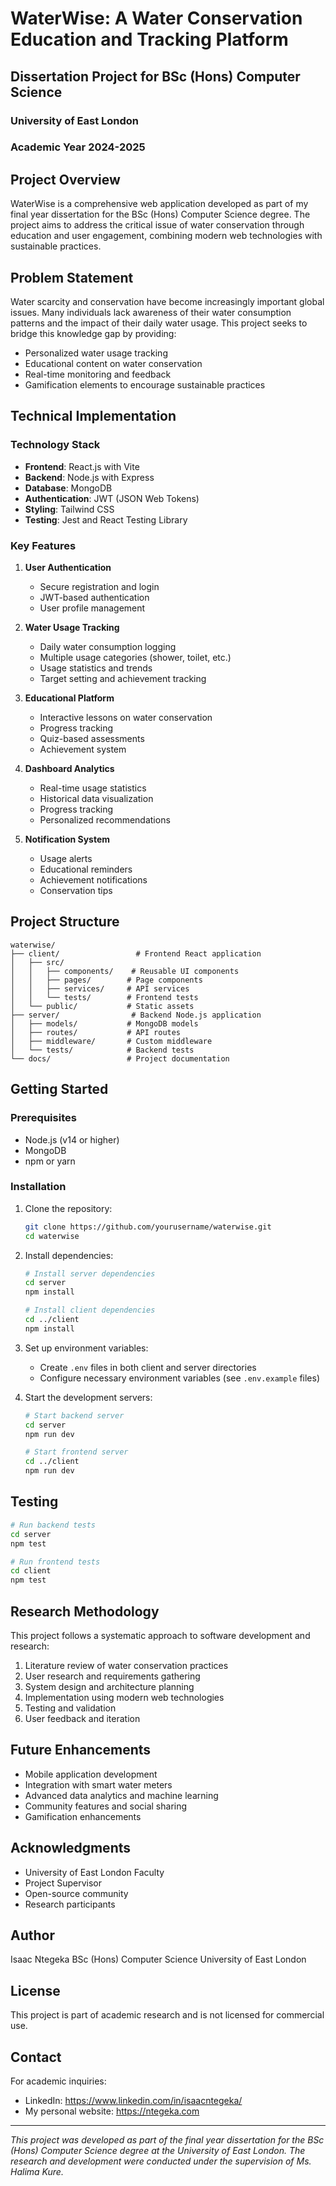 # WaterWise: A Water Conservation Education and Tracking Platform

## Dissertation Project for BSc (Hons) Computer Science
### University of East London
### Academic Year 2024-2025

## Project Overview
WaterWise is a comprehensive web application developed as part of my final year dissertation for the BSc (Hons) Computer Science degree. The project aims to address the critical issue of water conservation through education and user engagement, combining modern web technologies with sustainable practices.

## Problem Statement
Water scarcity and conservation have become increasingly important global issues. Many individuals lack awareness of their water consumption patterns and the impact of their daily water usage. This project seeks to bridge this knowledge gap by providing:
- Personalized water usage tracking
- Educational content on water conservation
- Real-time monitoring and feedback
- Gamification elements to encourage sustainable practices

## Technical Implementation

### Technology Stack
- **Frontend**: React.js with Vite
- **Backend**: Node.js with Express
- **Database**: MongoDB
- **Authentication**: JWT (JSON Web Tokens)
- **Styling**: Tailwind CSS
- **Testing**: Jest and React Testing Library

### Key Features
1. **User Authentication**
   - Secure registration and login
   - JWT-based authentication
   - User profile management

2. **Water Usage Tracking**
   - Daily water consumption logging
   - Multiple usage categories (shower, toilet, etc.)
   - Usage statistics and trends
   - Target setting and achievement tracking

3. **Educational Platform**
   - Interactive lessons on water conservation
   - Progress tracking
   - Quiz-based assessments
   - Achievement system

4. **Dashboard Analytics**
   - Real-time usage statistics
   - Historical data visualization
   - Progress tracking
   - Personalized recommendations

5. **Notification System**
   - Usage alerts
   - Educational reminders
   - Achievement notifications
   - Conservation tips

## Project Structure
```
waterwise/
├── client/                 # Frontend React application
│   ├── src/
│   │   ├── components/    # Reusable UI components
│   │   ├── pages/        # Page components
│   │   ├── services/     # API services
│   │   └── tests/        # Frontend tests
│   └── public/           # Static assets
├── server/                # Backend Node.js application
│   ├── models/           # MongoDB models
│   ├── routes/           # API routes
│   ├── middleware/       # Custom middleware
│   └── tests/            # Backend tests
└── docs/                 # Project documentation
```

## Getting Started

### Prerequisites
- Node.js (v14 or higher)
- MongoDB
- npm or yarn

### Installation
1. Clone the repository:
   ```bash
   git clone https://github.com/yourusername/waterwise.git
   cd waterwise
   ```

2. Install dependencies:
   ```bash
   # Install server dependencies
   cd server
   npm install

   # Install client dependencies
   cd ../client
   npm install
   ```

3. Set up environment variables:
   - Create `.env` files in both client and server directories
   - Configure necessary environment variables (see `.env.example` files)

4. Start the development servers:
   ```bash
   # Start backend server
   cd server
   npm run dev

   # Start frontend server
   cd ../client
   npm run dev
   ```

## Testing
```bash
# Run backend tests
cd server
npm test

# Run frontend tests
cd client
npm test
```

## Research Methodology
This project follows a systematic approach to software development and research:
1. Literature review of water conservation practices
2. User research and requirements gathering
3. System design and architecture planning
4. Implementation using modern web technologies
5. Testing and validation
6. User feedback and iteration

## Future Enhancements
- Mobile application development
- Integration with smart water meters
- Advanced data analytics and machine learning
- Community features and social sharing
- Gamification enhancements

## Acknowledgments
- University of East London Faculty
- Project Supervisor
- Open-source community
- Research participants

## Author
Isaac Ntegeka
BSc (Hons) Computer Science
University of East London

## License
This project is part of academic research and is not licensed for commercial use.

## Contact
For academic inquiries:
- LinkedIn: https://www.linkedin.com/in/isaacntegeka/
- My personal website: https://ntegeka.com

---

*This project was developed as part of the final year dissertation for the BSc (Hons) Computer Science degree at the University of East London. The research and development were conducted under the supervision of Ms. Halima Kure.* 
